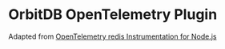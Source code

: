 # OrbitDB OpenTelemetry Plugin

Adapted from [OpenTelemetry redis Instrumentation for Node.js](https://github.com/open-telemetry/opentelemetry-js/tree/master/packages/opentelemetry-plugin-redis)